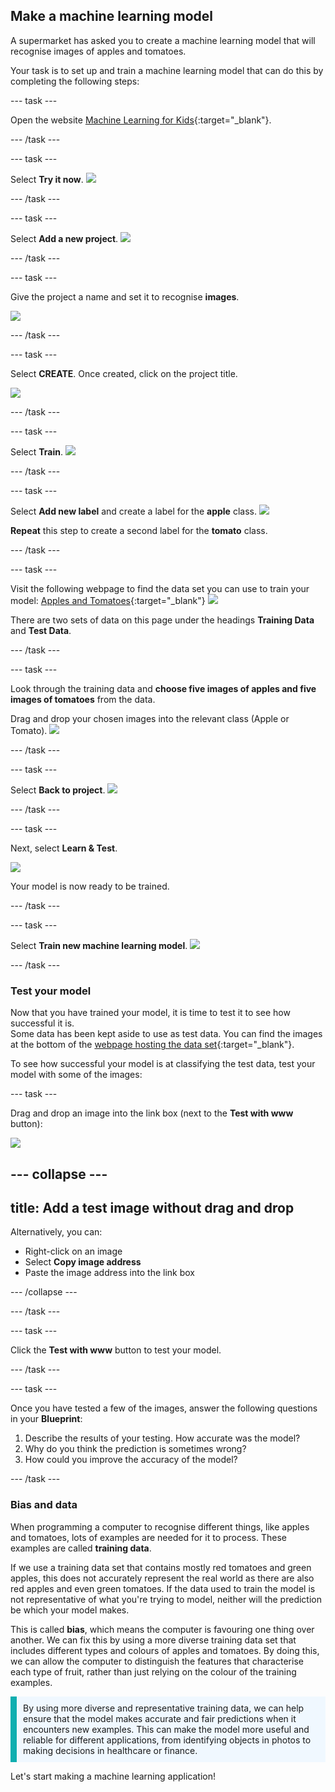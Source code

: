 ## Make a machine learning model

A supermarket has asked you to create a machine learning model that will recognise images of apples and tomatoes.

Your task is to set up and train a machine learning model that can do this by completing the following steps:

--- task ---

Open the website [Machine Learning for Kids](https://machinelearningforkids.co.uk/#!/login){:target="_blank"}.


--- /task ---

--- task ---

Select **Try it now**.
![](images/try_it_now.png)

--- /task ---

--- task ---

Select **Add a new project**.
![](images/add_new_project.png)

--- /task ---

--- task ---

Give the project a name and set it to recognise **images**.

![](images/supermarket_ai.png)

--- /task ---

--- task ---

Select **CREATE**. Once created, click on the project title.

![](images/create_button.png)



--- /task ---

--- task ---

Select **Train**.
![](images/train.png)

--- /task ---

--- task ---

Select **Add new label** and create a label for the **apple** class.
![](images/add_apple.png)

**Repeat** this step to create a second label for the **tomato** class.

--- /task ---

--- task ---

Visit the following webpage to find the data set you can use to train your model: [Apples and Tomatoes](https://ai-activities.raspberrypi.org/project-files/){:target="_blank"} 
![](images/apples.png)

There are two sets of data on this page under the headings **Training Data** and **Test Data**.

--- /task ---

--- task ---

Look through the training data and **choose five images of apples and five images of tomatoes** from the data.

Drag and drop your chosen images into the relevant class (Apple or Tomato).
![](images/apple_classes.png)

--- /task ---

--- task ---

Select **Back to project**.
![](images/back_to_project.png)

--- /task ---

--- task ---

Next, select **Learn & Test**.

![](images/learn_test.png)


Your model is now ready to be trained. 

--- /task ---

--- task ---

Select **Train new machine learning model**.
![](images/train_new.png)

--- /task ---

### Test your model

Now that you have trained your model, it is time to test it to see how successful it is.  
Some data has been kept aside to use as test data. You can find the images at the bottom of the [webpage hosting the data set](https://ai-activities.raspberrypi.org/project-files/){:target="_blank"}.

To see how successful your model is at classifying the test data, test your model with some of the images:

--- task ---

Drag and drop an image into the link box (next to the **Test with www** button):

![](images/test_with_www.png)

--- collapse ---
---
title: Add a test image without drag and drop
---

Alternatively, you can:

+ Right-click on an image
+ Select **Copy image address**
+ Paste the image address into the link box

--- /collapse ---

--- /task ---

--- task ---

Click the **Test with www** button to test your model.

--- /task ---

--- task ---

Once you have tested a few of the images, answer the following questions in your **Blueprint**:

1. Describe the results of your testing. How accurate was the model? 
2. Why do you think the prediction is sometimes wrong?
3. How could you improve the accuracy of the model?

--- /task ---

### Bias and data

When programming a computer to recognise different things, like apples and tomatoes, lots of examples are needed for it to process. These examples are called **training data**.

If we use a training data set that contains mostly red tomatoes and green apples, this does not accurately represent the real world as there are also red apples and even green tomatoes. If the data used to train the model is not representative of what you're trying to model, neither will the prediction be which your model makes.

This is called **bias**, which means the computer is favouring one thing over another. We can fix this by using a more diverse training data set that includes different types and colours of apples and tomatoes. By doing this, we can allow the computer to distinguish the features that characterise each type of fruit, rather than just relying on the colour of the training examples.

<p style='border-left: solid; border-width:10px; border-color: #0faeb0; background-color: aliceblue; padding: 10px;'>
By using more diverse and representative training data, we can help ensure that the model makes accurate and fair predictions when it encounters new examples. This can make the model more useful and reliable for different applications, from identifying objects in photos to making decisions in healthcare or finance.
</p>

Let's start making a machine learning application!
